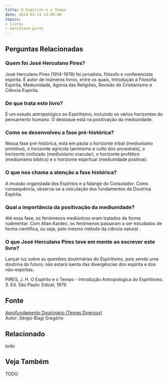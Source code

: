 ```yaml
---
title: O Espírito e o Tempo
date: 2019-01-11 13:00:00
topics: 
- livros
- herculano-pires
---
```


## Perguntas Relacionadas

### Quem foi José Herculano Pires?
José Herculano Pires (1914-1979) foi jornalista, filósofo e
conferencista espírita. É autor de inúmeros livros, entre os quais,
Introdução à Filosofia Espírita, Mediunidade, Agonia das Religiões,
Revisão do Cristianismo e Ciência Espírita.

### De que trata este livro?
É um estudo antropológico ao Espiritismo, incluindo os vários horizontes
do pensamento humano. O destaque está na positivação da mediunidade.

### Como se desenvolveu a fase pré-histórica?
Nessa fase pré-histórica, está em pauta o horizonte tribal (mediunismo
primitivo), o horizonte agrícola (animismo e culto dos ancestrais), o
horizonte civilizado (mediunismo oracular), o horizonte profético
(mediunismo bíblico) e o horizonte espiritual (mediunidade positiva).
### O que nos chama a atenção a fase histórica?
A invasão organizada dos Espíritos e a falange do Consolador. Como
consequência, observa-se a veiculação dos fundamentos da Doutrina
Espírita.

### Qual a importância da positivação da mediunidade?
Até essa fase, os fenômenos mediúnicos eram tratados de forma
rudimentar. Com Allan Kardec, os fenômenos passaram a ser estudados de
forma científica, ou seja, pelo mesmo método da ciência natural .

### O que José Herculano Pires teve em mente ao escrever este livro?
Lançar luz sobre as questões doutrinárias do Espiritismo, pois sendo uma
doutrina do futuro, não estará isenta das divergências dos espírita e
dos não-espíritas.

PIRES, J. H. O Espírito e o Tempo - Introdução Antropológica do
Espiritismo. 3. Ed. São Paulo: Edicel, 1979.


## Fonte
[Aprofundamento Doutrinário (Temas Diversos)](https://sites.google.com/view/aprofundamentodoutrinario/espírito-e-tempo-o-livro)  
Autor: Sérgio Biagi Gregório



## Relacionado
todo

## Veja Também
TODO


